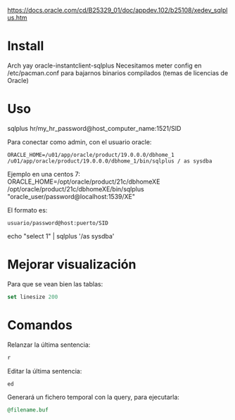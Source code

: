 <https://docs.oracle.com/cd/B25329_01/doc/appdev.102/b25108/xedev_sqlplus.htm>

# Install

Arch
yay oracle-instantclient-sqlplus
  Necesitamos meter config en /etc/pacman.conf para bajarnos binarios compilados (temas de licencias de Oracle)

# Uso

sqlplus hr/my_hr_password@host_computer_name:1521/SID

Para conectar como admin, con el usuario oracle:

```
ORACLE_HOME=/u01/app/oracle/product/19.0.0.0/dbhome_1 /u01/app/oracle/product/19.0.0.0/dbhome_1/bin/sqlplus / as sysdba
```

Ejemplo en una centos 7:
ORACLE_HOME=/opt/oracle/product/21c/dbhomeXE /opt/oracle/product/21c/dbhomeXE/bin/sqlplus  "oracle_user/password@localhost:1539/XE"

El formato es:

```
usuario/password@host:puerto/SID
```

echo "select 1" | sqlplus '/as sysdba'

# Mejorar visualización

Para que se vean bien las tablas:

```sql
set linesize 200
```

# Comandos

Relanzar la última sentencia:

```sql
r
```

Editar la última sentencia:

```sql
ed
```

Generará un fichero temporal con la query, para ejecutarla:

```sql
@filename.buf
```

```
